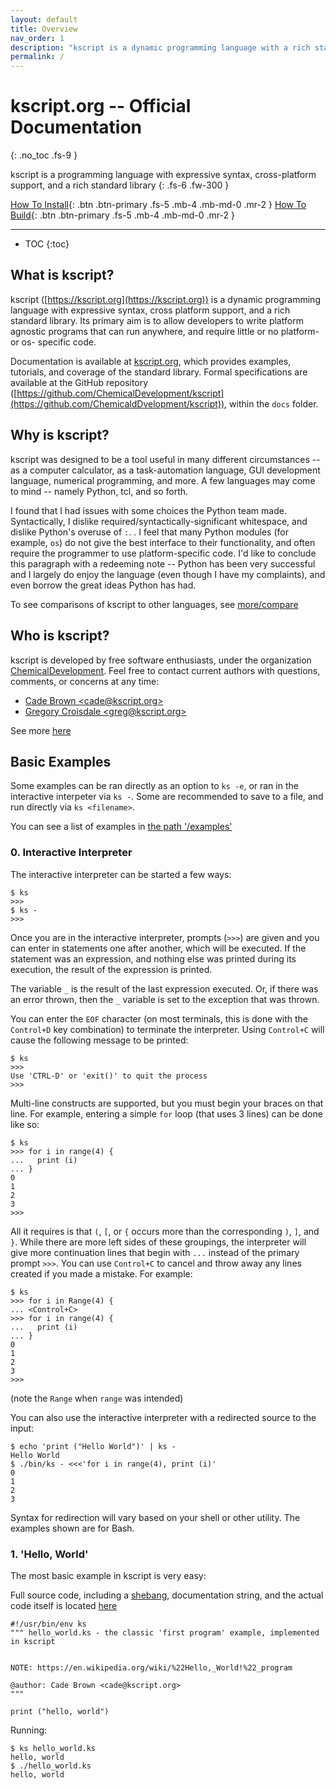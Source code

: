 ```yaml
---
layout: default
title: Overview
nav_order: 1
description: "kscript is a dynamic programming language with a rich standard library, well suited to solve all sorts of problems"
permalink: /
---
```



# kscript.org -- Official Documentation
{: .no_toc .fs-9 }

kscript is a programming language with expressive syntax, cross-platform support, and a rich standard library
{: .fs-6 .fw-300 }

[How To Install](/install#install-guide){: .btn .btn-primary .fs-5 .mb-4 .mb-md-0 .mr-2 } [How To Build](/install#build-guide){: .btn .btn-primary .fs-5 .mb-4 .mb-md-0 .mr-2 }

---


 * TOC
{:toc}



## What is kscript?

kscript ([https://kscript.org](https://kscript.org)) is a dynamic programming language with expressive syntax, cross platform support, and a rich standard library. Its primary aim is to allow developers to write platform agnostic programs that can run anywhere, and require little or no platform- or os- specific code.

Documentation is available at [kscript.org](https://kscript.org), which provides examples, tutorials, and coverage of the standard library. Formal specifications are available at the GitHub repository ([https://github.com/ChemicalDevelopment/kscript](https://github.com/ChemicaldDvelopment/kscript)), within the `docs` folder.


## Why is kscript?

kscript was designed to be a tool useful in many different circumstances -- as a computer calculator, as a task-automation language, GUI development language, numerical programming, and more. A few languages may come to mind -- namely Python, tcl, and so forth.

I found that I had issues with some choices the Python team made. Syntactically, I dislike required/syntactically-significant whitespace, and dislike Python's overuse of `:`. . I feel that many Python modules (for example, `os`) do not give the best interface to their functionality, and often require the programmer to use platform-specific code. I'd like to conclude this paragraph with a redeeming note -- Python has been very successful and I largely do enjoy the language (even though I have my complaints), and even borrow the great ideas Python has had.

To see comparisons of kscript to other languages, see [more/compare](/more/compare)

## Who is kscript?

kscript is developed by free software enthusiasts, under the organization [ChemicalDevelopment](https://chemicaldevelopment.us). Feel free to contact current authors with questions, comments, or concerns at any time:

  * [Cade Brown &lt;cade@kscript.org&gt;](mailto:cade@kscript.org)
  * [Gregory Croisdale &lt;greg@kscript.org&gt;](mailto:greg@kscript.org)

See more [here](/contact)


## Basic Examples

Some examples can be ran directly as an option to `ks -e`, or ran in the interactive interpeter via `ks -`. Some are recommended to save to a file, and run directly via `ks <filename>`.

You can see a list of examples in [the path '/examples'](https://github.com/ChemicalDevelopment/kscript/tree/master/examples)

### 0. Interactive Interpreter

The interactive interpreter can be started a few ways:

```shell
$ ks
>>>
$ ks -
>>>
```

Once you are in the interactive interpreter, prompts (`>>>`) are given and you can enter in statements one after another, which will be executed. If the statement was an expression, and nothing else was printed during its execution, the result of the expression is printed. 

The variable `_` is the result of the last expression executed. Or, if there was an error thrown, then the `_` variable is set to the exception that was thrown.

You can enter the `EOF` character (on most terminals, this is done with the `Control+D` key combination) to terminate the interpreter. Using `Control+C` will cause the following message to be printed:

```shell
$ ks
>>> 
Use 'CTRL-D' or 'exit()' to quit the process
>>>
```

Multi-line constructs are supported, but you must begin your braces on that line. For example, entering a simple `for` loop (that uses 3 lines) can be done like so:

```shell
$ ks
>>> for i in range(4) {
...   print (i)
... }
0
1
2
3
>>>
```

All it requires is that `(`, `[`, or `{` occurs more than the corresponding `)`, `]`, and `}`. While there are more left sides of these groupings, the interpreter will give more continuation lines that begin with `...` instead of the primary prompt `>>>`. You can use `Control+C` to cancel and throw away any lines created if you made a mistake. For example:


```shell
$ ks
>>> for i in Range(4) {
... <Control+C>
>>> for i in range(4) {
...   print (i)
... }
0
1
2
3
>>>
```

(note the `Range` when `range` was intended)


You can also use the interactive interpreter with a redirected source to the input:


```shell
$ echo 'print ("Hello World")' | ks -
Hello World
$ ./bin/ks - <<<'for i in range(4), print (i)'
0
1
2
3
```

Syntax for redirection will vary based on your shell or other utility. The examples shown are for Bash.


### 1. 'Hello, World'

The most basic example in kscript is very easy:

Full source code, including a [shebang](https://en.wikipedia.org/wiki/Shebang_(Unix)), documentation string, and the actual code itself is located [here](https://github.com/ChemicalDevelopment/kscript/blob/master/examples/hello_world.ks)

```ks
#!/usr/bin/env ks
""" hello_world.ks - the classic 'first program' example, implemented in kscript


NOTE: https://en.wikipedia.org/wiki/%22Hello,_World!%22_program

@author: Cade Brown <cade@kscript.org>
"""

print ("hello, world")
```

Running:

```shell
$ ks hello_world.ks
hello, world
$ ./hello_world.ks
hello, world
```

